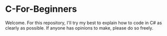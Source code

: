 # C-For-Beginners
Welcome. For this repository, I'll try my best to explain how to code in C# as clearly as possible.
If anyone has opinions to make, please do so freely.

